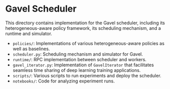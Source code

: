 # Gavel Scheduler

This directory contains implementation for the Gavel scheduler, including
its heterogeneous-aware policy framework, its scheduling mechanism, and a runtime
and simulator.

- `policies/`: Implementations of various heterogeneous-aware policies as well
  as baselines.
- `scheduler.py`: Scheduling mechanism and simulator for Gavel.
- `runtime/`: RPC implementation between scheduler and workers.
- `gavel_iterator.py`: Implementation of `GavelIterator` that facilitates
  seamless time sharing of deep learning training applications.
- `scripts/`: Various scripts to run experiments and deploy the scheduler.
- `notebooks/`: Code for analyzing experiment runs.
